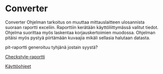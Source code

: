 # Converter
Converter
Ohjelman tarkoitus on muuttaa mittauslaitteen ulosannista suoraan raportti exceliin. Raporttiin kerätään käyttöliittymässä valitut tiedot. Ohjelma suorittaa myös laskentaa korjauskertoimien muodossa. Ohjelman pitäisi myös pystyä piirtämään kuvaajia mikäli sellasia halutaan datasta.

pit-raportti generoituu tyhjänä jostain syystä?

[Checkstyle-raportti](https://htmlpreview.github.io/?https://github.com/BlueDCVG/Converter/blob/master/Dokumentaatio/Checkstyle/checkstyle.html)

[Käyttöohjeet](https://htmlpreview.github.io/?https://github.com/BlueDCVG/Converter/blob/master/Dokumentaatio/K%C3%A4ytt%C3%B6ohjeet.md)
